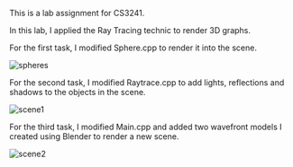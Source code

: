 
This is a lab assignment for CS3241.

In this lab, I applied the Ray Tracing technic to render 3D graphs.

For the first task, I modified Sphere.cpp to render it into the scene.

![spheres](img_spheres.png)

For the second task, I modified Raytrace.cpp to add lights, reflections and shadows to the objects in the scene.

![scene1](img_r2s.png)

For the third task, I modified Main.cpp and added two wavefront models I created using Blender to render a new scene.

![scene2](img_scene2.png)